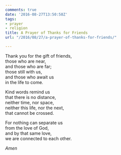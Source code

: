 ```yaml
---
comments: true
date: '2016-08-27T13:50:58Z'
tags:
- prayer
- religion
title: A Prayer of Thanks for Friends
url: "/2016/08/27/a-prayer-of-thanks-for-friends/"

---
```

Thank you for the gift of friends,  
those who are near,  
and those who are far;  
those still with us,  
and those who await us   
in the life to come.

Kind words remind us   
that there is no distance,  
neither time, nor space,  
neither this life, nor the next,  
that cannot be crossed.

For nothing can separate us  
from the love of God,  
and by that same love,  
we are connected to each other.

*Amen*
